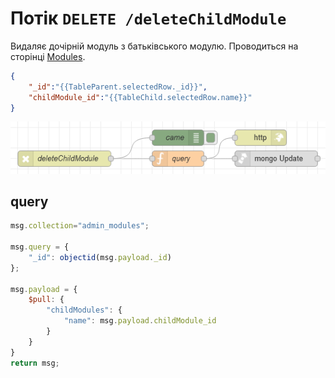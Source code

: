 # Потік `DELETE /deleteChildModule`

Видаляє дочірній модуль з батьківського модулю. Проводиться на сторінці [Modules](page_modules.md).

```json
{
	"_id":"{{TableParent.selectedRow._id}}",
	"childModule_id":"{{TableChild.selectedRow.name}}"
}
```

![image-20230518165847828](media/image-20230518165847828.png)

## query

```js
msg.collection="admin_modules";

msg.query = {
    "_id": objectid(msg.payload._id)
};

msg.payload = {
    $pull: {
        "childModules": {
            "name": msg.payload.childModule_id
        }
    }
}
return msg;
```

